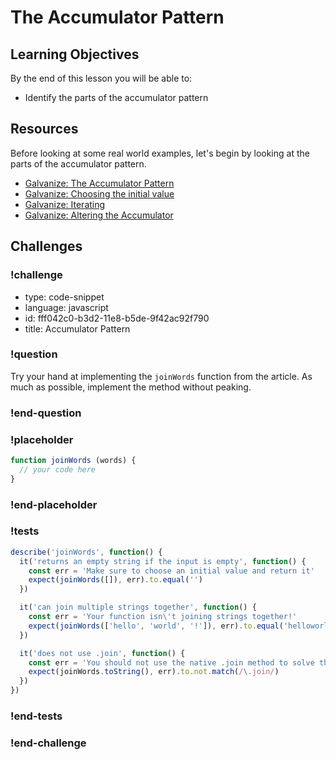 # The Accumulator Pattern

## Learning Objectives

By the end of this lesson you will be able to:

* Identify the parts of the accumulator pattern

## Resources

Before looking at some real world examples, let's begin by looking at the parts of the
accumulator pattern.

* [Galvanize: The Accumulator Pattern](https://github.com/gSchool/javascript-curriculum/blob/master/20_Functional_Patterns/04_Accumulator_Pattern/README.md)
* [Galvanize: Choosing the initial value](https://github.com/gSchool/javascript-curriculum/blob/master/20_Functional_Patterns/04_Accumulator_Pattern/Choosing%20Initial%20Values.md)
* [Galvanize: Iterating](https://github.com/gSchool/javascript-curriculum/blob/master/20_Functional_Patterns/04_Accumulator_Pattern/Iterating.md)
* [Galvanize: Altering the Accumulator](https://github.com/gSchool/javascript-curriculum/blob/master/20_Functional_Patterns/04_Accumulator_Pattern/Altering%20the%20Accumulator.md)

## Challenges

<!-- Question -->

### !challenge

* type: code-snippet
* language: javascript
* id: fff042c0-b3d2-11e8-b5de-9f42ac92f790
* title: Accumulator Pattern

### !question

Try your hand at implementing the `joinWords` function from the article. As much as possible, implement the
method without peaking.

### !end-question

### !placeholder

```js
function joinWords (words) {
  // your code here
}
```

### !end-placeholder

### !tests

```js
describe('joinWords', function() {
  it('returns an empty string if the input is empty', function() {
    const err = 'Make sure to choose an initial value and return it'
    expect(joinWords([]), err).to.equal('')
  })

  it('can join multiple strings together', function() {
    const err = 'Your function isn\'t joining strings together!'
    expect(joinWords(['hello', 'world', '!']), err).to.equal('helloworld!')
  })

  it('does not use .join', function() {
    const err = 'You should not use the native .join method to solve this problem'
    expect(joinWords.toString(), err).to.not.match(/\.join/)
  })
})
```

### !end-tests

### !end-challenge
